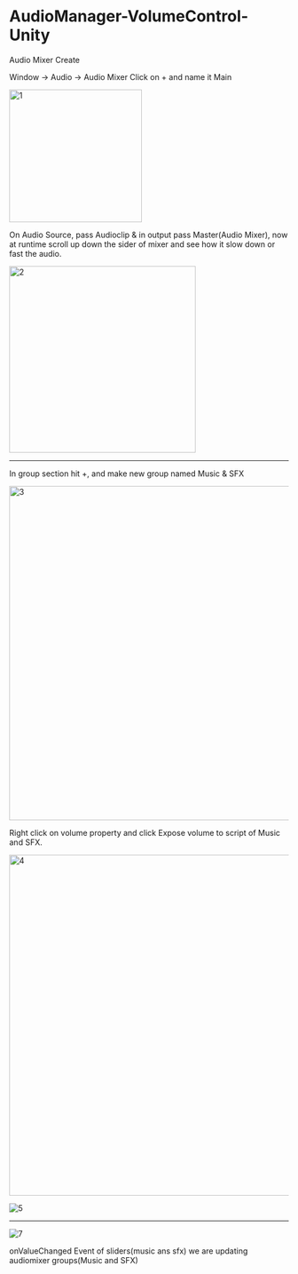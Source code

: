 # AudioManager-VolumeControl-Unity
 Audio Mixer Create

 Window -> Audio -> Audio Mixer
 Click on + and name it Main
 
<img width="239" alt="1" src="https://github.com/user-attachments/assets/6c740538-e37d-4c34-aeb7-39156d0d990e">

On Audio Source, pass Audioclip & in output pass Master(Audio Mixer), now at runtime scroll up down the sider of mixer and see how it slow down or fast the audio. 

<img width="336" alt="2" src="https://github.com/user-attachments/assets/3769b9ec-f83e-4cad-86ff-3546c02a7af9">

______________________________________________

In group section hit +, and make new group named Music & SFX
 
<img width="602" alt="3" src="https://github.com/user-attachments/assets/7c09175e-d801-4c04-8384-0fda54a5107a">   

Right click on volume property and click Expose volume to script of Music and SFX.     

<img width="614" alt="4" src="https://github.com/user-attachments/assets/e1b5285b-918a-4b0b-ab51-e7a96805bd84"> 

![5](https://github.com/user-attachments/assets/f9ccfd86-fe37-427c-82c8-263c02cc6690)

______________________________________________

![7](https://github.com/user-attachments/assets/b6b3937b-c4dd-46ff-9ca7-e3dc575bc13d)

onValueChanged Event of sliders(music ans sfx) we are updating audiomixer groups(Music and SFX)

